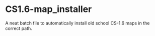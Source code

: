 # CS1.6-map_installer
A neat batch file to automatically install old school CS-1.6 maps in the correct path.
